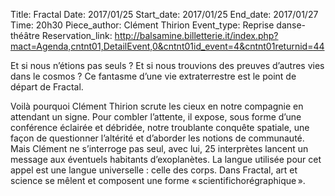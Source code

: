 Title: Fractal
Date: 2017/01/25
Start_date: 2017/01/25
End_date: 2017/01/27
Time: 20h30
Piece_author: Clément Thirion
Event_type: Reprise danse-théâtre
Reservation_link: http://balsamine.billetterie.it/index.php?mact=Agenda,cntnt01,DetailEvent,0&cntnt01id_event=4&cntnt01returnid=44

Et si nous n’étions pas seuls ? Et si nous trouvions des preuves d’autres vies dans le cosmos ? Ce fantasme d’une vie extraterrestre est le point de départ de Fractal.

Voilà pourquoi Clément Thirion scrute les cieux en notre compagnie en attendant un signe. Pour combler l’attente, il expose, sous forme d’une conférence éclairée et débridée, notre troublante conquête spatiale, une façon de questionner l’altérité et d’aborder les notions de communauté. Mais Clément ne s’interroge pas seul, avec lui, 25 interprètes lancent un message aux éventuels habitants d’exoplanètes. La langue utilisée pour cet appel est une langue universelle : celle des corps. Dans Fractal, art et science se mêlent et composent une forme « scientifichorégraphique ».

